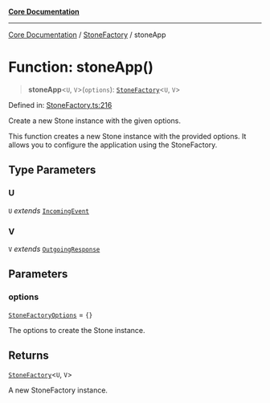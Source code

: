 [**Core Documentation**](../../README.md)

***

[Core Documentation](../../README.md) / [StoneFactory](../README.md) / stoneApp

# Function: stoneApp()

> **stoneApp**\<`U`, `V`\>(`options`): [`StoneFactory`](../classes/StoneFactory.md)\<`U`, `V`\>

Defined in: [StoneFactory.ts:216](https://github.com/stonemjs/core/blob/e2fddc9518734748c09a72d4b4064dd1d4c1288c/src/StoneFactory.ts#L216)

Create a new Stone instance with the given options.

This function creates a new Stone instance with the provided options.
It allows you to configure the application using the StoneFactory.

## Type Parameters

### U

`U` *extends* [`IncomingEvent`](../../events/IncomingEvent/classes/IncomingEvent.md)

### V

`V` *extends* [`OutgoingResponse`](../../events/OutgoingResponse/classes/OutgoingResponse.md)

## Parameters

### options

[`StoneFactoryOptions`](../interfaces/StoneFactoryOptions.md) = `{}`

The options to create the Stone instance.

## Returns

[`StoneFactory`](../classes/StoneFactory.md)\<`U`, `V`\>

A new StoneFactory instance.
